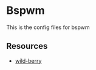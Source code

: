 # Bspwm

This is the config files for bspwm

## Resources

- [wild-berry](https://www.reddit.com/r/unixporn/comments/ddytnk/bspwm_wildberry_fog/)
